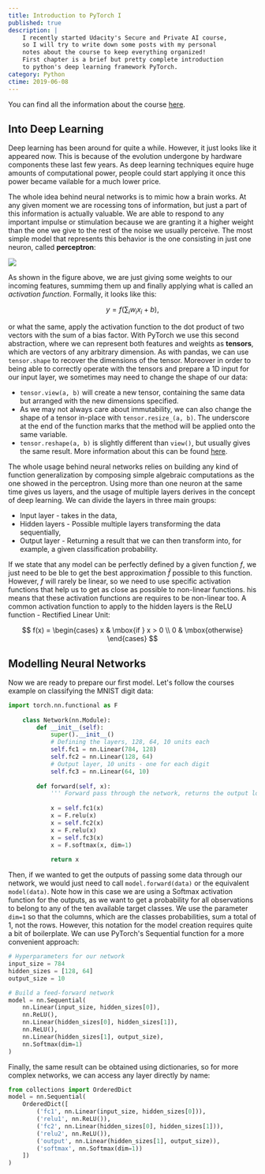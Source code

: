 ```yaml
---
title: Introduction to PyTorch I
published: true
description: |
    I recently started Udacity's Secure and Private AI course,
    so I will try to write down some posts with my personal 
    notes about the course to keep everything organized! 
    First chapter is a brief but pretty complete introduction
    to python's deep learning framework PyTorch.
category: Python
ctime: 2019-06-08
---
```


You can find all the information about the course [here](https://eu.udacity.com/course/secure-and-private-ai--ud185).

## Into Deep Learning

Deep learning has been around for quite a while. However, it just looks like it appeared now. This is because of the evolution undergone by hardware components these last few years. As deep learning techniques equire huge amounts of computational power, people could start applying it once this power became vailable for a much lower price.
          
      
The whole idea behind neural networks is to mimic how a brain works. At any given moment we are rocessing tons of information, but just a part of this information is actually valuable. We are able to respond to  any important impulse or stimulation because we are granting it a higher weight than the one we give to the rest of the noise we usually perceive. The most simple model that represents this behavior is the one consisting in just one neuron, called **perceptron**:

<img src="../../images/posts/python/pytorch/perceptron.png" class="h-72 my-4 justify-center m-auto">

As shown in the figure above, we are just giving some weights to our incoming features, summimg them up and finally applying what is called an *activation function*. Formally, it looks like this:

$$ y = f \left( \sum_i w_i x_i + b \right), $$
        
or what the same, apply the activation function to the dot product of two vectors with the sum of a bias factor. With PyTorch we use this second abstraction, where we can represent both features and weights as **tensors**, which are vectors of any arbitrary dimension. As with pandas, we can use `tensor.shape` to recover the dimensions of the tensor. Moreover in order to being able to correctly operate with the tensors and prepare a 1D input for our input layer, we sometimes may need to change the shape of our data:


* `tensor.view(a, b)` will create a new tensor, containing the same data but arranged with the new dimensions specified.
* As we may not always care about immutability, we can also change the shape of a tensor in-place with `tensor.resize_(a, b)`. The underscore at the end of the function marks that the method will be applied onto the same variable.
* `tensor.reshape(a, b)` is slightly different than `view()`, but usually gives the same result. More information about this can be found [here](https://stackoverflow.com/questions/49643225/whats-the-difference-between-reshape-and-view-in-pytorch).

The whole usage behind neural networks relies on building any kind of function generalization by composing simple algebraic computations as the one showed in the perceptron. Using more than one neuron at the same time gives us layers, and the usage of multiple layers derives in the concept of deep learning. We can divide the layers in three main groups: 

* Input layer - takes in the data,
* Hidden layers - Possible multiple layers transforming the data sequentially,
* Output layer - Returning a result that we can then transform into, for example, a given classification probability.
      
If we state that any model can be perfectly defined by a given function $f$, we just need to be ble to get the best approximation $\hat{f}$ possible to this function. However, $f$ will rarely be linear, so we need to use specific activation functions that help us to get as close as possible to non-linear functions. his means that these activation functions are requires to be non-linear too. A common activation function to apply to the hidden layers is the ReLU function - Rectified Linear Unit:

$$
f(x)  = \begin{cases}
    x & \mbox{if } x > 0 \\
    0 & \mbox{otherwise}
\end{cases}
$$
          
## Modelling Neural Networks

Now we are ready to prepare our first model. Let's follow the courses example on classifying the           MNIST digit data:
        
```python
import torch.nn.functional as F
    
    class Network(nn.Module):
        def __init__(self):
            super().__init__()
            # Defining the layers, 128, 64, 10 units each
            self.fc1 = nn.Linear(784, 128)
            self.fc2 = nn.Linear(128, 64)
            # Output layer, 10 units - one for each digit
            self.fc3 = nn.Linear(64, 10)
    
        def forward(self, x):
            ''' Forward pass through the network, returns the output logits '''
    
            x = self.fc1(x)
            x = F.relu(x)
            x = self.fc2(x)
            x = F.relu(x)
            x = self.fc3(x)
            x = F.softmax(x, dim=1)
    
            return x
```
      
Then, if we wanted to get the outputs of passing some data through our network, we would just need to call 
`model.forward(data)` or the equivalent `model(data)`. Note how in this case we are using a Softmax activation function for the outputs, as we want to get a probability for all observations to belong to any of the ten available target classes. We use the parameter `dim=1` so that the columns, which are the classes probabilities, sum a total of 1, not the rows. However, this notation for the model creation requires quite a bit of boilerplate. We can use PyTorch's Sequential function for a more convenient approach:
            
```python
# Hyperparameters for our network
input_size = 784
hidden_sizes = [128, 64]
output_size = 10

# Build a feed-forward network
model = nn.Sequential(
    nn.Linear(input_size, hidden_sizes[0]),
    nn.ReLU(),
    nn.Linear(hidden_sizes[0], hidden_sizes[1]),
    nn.ReLU(),
    nn.Linear(hidden_sizes[1], output_size),
    nn.Softmax(dim=1)
)
```

Finally, the same result can be obtained using dictionaries, so for more complex networks, we can access any layer directly by name:
        
```python
from collections import OrderedDict
model = nn.Sequential(
    OrderedDict([
        ('fc1', nn.Linear(input_size, hidden_sizes[0])),
        ('relu1', nn.ReLU()),
        ('fc2', nn.Linear(hidden_sizes[0], hidden_sizes[1])),
        ('relu2', nn.ReLU()),
        ('output', nn.Linear(hidden_sizes[1], output_size)),
        ('softmax', nn.Softmax(dim=1))
    ])
)
```
